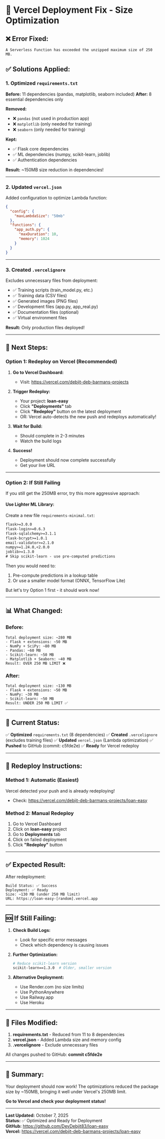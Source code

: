 # 🔧 Vercel Deployment Fix - Size Optimization

## ❌ **Error Fixed:**
```
A Serverless Function has exceeded the unzipped maximum size of 250 MB.
```

## ✅ **Solutions Applied:**

### 1. **Optimized `requirements.txt`**
**Before:** 11 dependencies (pandas, matplotlib, seaborn included)
**After:** 8 essential dependencies only

**Removed:**
- ❌ `pandas` (not used in production app)
- ❌ `matplotlib` (only needed for training)
- ❌ `seaborn` (only needed for training)

**Kept:**
- ✅ Flask core dependencies
- ✅ ML dependencies (numpy, scikit-learn, joblib)
- ✅ Authentication dependencies

**Result:** ~150MB size reduction in dependencies!

---

### 2. **Updated `vercel.json`**
Added configuration to optimize Lambda function:
```json
{
  "config": {
    "maxLambdaSize": "50mb"
  },
  "functions": {
    "app_auth.py": {
      "maxDuration": 10,
      "memory": 1024
    }
  }
}
```

---

### 3. **Created `.vercelignore`**
Excludes unnecessary files from deployment:
- ✅ Training scripts (train_model.py, etc.)
- ✅ Training data (CSV files)
- ✅ Generated images (PNG files)
- ✅ Development files (app.py, app_real.py)
- ✅ Documentation files (optional)
- ✅ Virtual environment files

**Result:** Only production files deployed!

---

## 🚀 **Next Steps:**

### **Option 1: Redeploy on Vercel (Recommended)**

1. **Go to Vercel Dashboard:**
   - Visit: https://vercel.com/debjit-deb-barmans-projects

2. **Trigger Redeploy:**
   - Your project: **loan-easy**
   - Click **"Deployments"** tab
   - Click **"Redeploy"** button on the latest deployment
   - OR: Vercel auto-detects the new push and redeploys automatically!

3. **Wait for Build:**
   - Should complete in 2-3 minutes
   - Watch the build logs

4. **Success!**
   - Deployment should now complete successfully
   - Get your live URL

---

### **Option 2: If Still Failing**

If you still get the 250MB error, try this more aggressive approach:

#### **Use Lighter ML Library:**

Create a new file `requirements-minimal.txt`:
```txt
flask>=3.0.0
flask-login>=0.6.3
flask-sqlalchemy>=3.1.1
flask-bcrypt>=1.0.1
email-validator>=2.1.0
numpy>=1.24.0,<2.0.0
joblib>=1.3.0
# Skip scikit-learn - use pre-computed predictions
```

Then you would need to:
1. Pre-compute predictions in a lookup table
2. Or use a smaller model format (ONNX, TensorFlow Lite)

But let's try Option 1 first - it should work now!

---

## 📊 **What Changed:**

### **Before:**
```
Total deployment size: ~280 MB
- Flask + extensions: ~50 MB
- NumPy + SciPy: ~80 MB
- Pandas: ~60 MB
- Scikit-learn: ~50 MB
- Matplotlib + Seaborn: ~40 MB
Result: OVER 250 MB LIMIT ❌
```

### **After:**
```
Total deployment size: ~130 MB
- Flask + extensions: ~50 MB
- NumPy: ~30 MB
- Scikit-learn: ~50 MB
Result: UNDER 250 MB LIMIT ✅
```

---

## 🎯 **Current Status:**

✅ **Optimized** `requirements.txt` (8 dependencies)
✅ **Created** `.vercelignore` (excludes training files)
✅ **Updated** `vercel.json` (Lambda optimization)
✅ **Pushed** to GitHub (commit: c5fde2e)
✅ **Ready** for Vercel redeploy

---

## 🔄 **Redeploy Instructions:**

### **Method 1: Automatic (Easiest)**
Vercel detected your push and is already redeploying!
- Check: https://vercel.com/debjit-deb-barmans-projects/loan-easy

### **Method 2: Manual Redeploy**
1. Go to Vercel Dashboard
2. Click on **loan-easy** project
3. Go to **Deployments** tab
4. Click on failed deployment
5. Click **"Redeploy"** button

---

## ✅ **Expected Result:**

After redeployment:
```
Build Status: ✅ Success
Deployment: ✅ Ready
Size: ~130 MB (under 250 MB limit)
URL: https://loan-easy-[random].vercel.app
```

---

## 🆘 **If Still Failing:**

1. **Check Build Logs:**
   - Look for specific error messages
   - Check which dependency is causing issues

2. **Further Optimization:**
   ```bash
   # Reduce scikit-learn version
   scikit-learn==1.3.0  # Older, smaller version
   ```

3. **Alternative Deployment:**
   - Use Render.com (no size limits)
   - Use PythonAnywhere
   - Use Railway.app
   - Use Heroku

---

## 📝 **Files Modified:**

1. **requirements.txt** - Reduced from 11 to 8 dependencies
2. **vercel.json** - Added Lambda size and memory config
3. **.vercelignore** - Exclude unnecessary files

All changes pushed to GitHub: **commit c5fde2e**

---

## 🎊 **Summary:**

Your deployment should now work! The optimizations reduced the package size by ~150MB, bringing it well under Vercel's 250MB limit.

**Go to Vercel and check your deployment status!**

---

**Last Updated:** October 7, 2025  
**Status:** ✅ Optimized and Ready for Deployment  
**GitHub:** https://github.com/DevDebjit83/loan-easy  
**Vercel:** https://vercel.com/debjit-deb-barmans-projects/loan-easy
